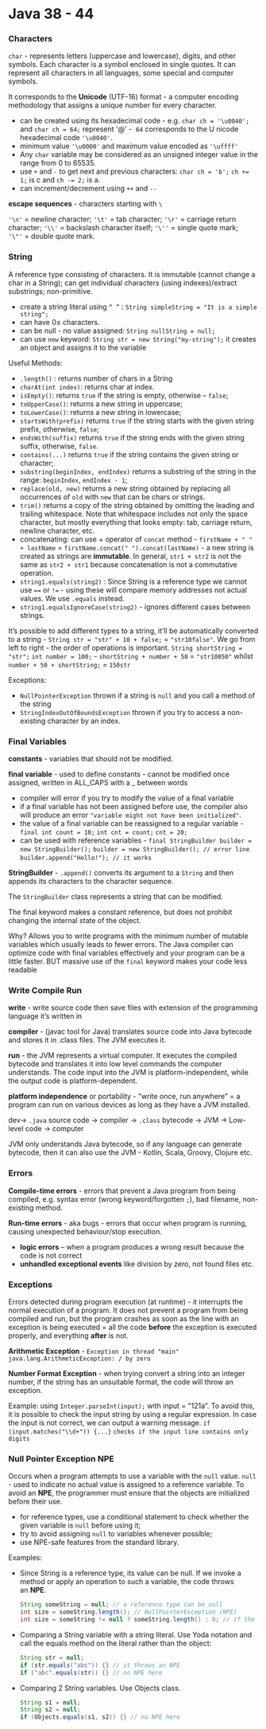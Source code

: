 # Java 38 - 44

### Characters

`char` - represents letters (uppercase and lowercase), digits, and other symbols. Each character is a symbol enclosed in single quotes. It can represent all characters in all languages, some special and computer symbols.

It corresponds to the **Unicode** (UTF-16) format - a computer encoding methodology that assigns a unique number for every character.

- can be created using its hexadecimal code - e.g. `char ch = '\u0040';` and `char ch = 64;` represent '@' -  `64` corresponds to the U nicode hexadecimal code `'\u0040'`.
- minimum value `'\u0000'` and maximum value encoded as `'\uffff'`
- Any `char` variable may be considered as an unsigned integer value in the range from 0 to 65535.
- use `+` and `-` to get next and previous characters: `char ch = 'b';`  `ch += 1;` is c and `ch -= 2;` is a.
- can increment/decrement using `++` and `--`

****escape sequences**** - characters starting with `\`

`'\n'` = newline character; `'\t'` = tab character; `'\r'` = carriage return character; `'\\'` = backslash character itself; `'\''` = single quote mark; `'\"'` = double quote mark.

### String

A reference type consisting of characters. It is immutable (cannot change a char in a String); can get individual characters (using indexes)/extract substrings; non-primitive.

- create a string literal using `“ ”` : `String simpleString = "It is a simple string";`
- can have 0≤ characters.
- can be null - no value assigned: `String nullString = null;`
- can use `new` keyword: `String str = new String("my-string");` it creates an object and assigns it to the variable

Useful Methods:

- `.length()` : returns number of chars in a String
- `charAt(int index)`: returns char at index.
- `isEmpty()`: returns `true` if the string is empty, otherwise – `false`;
- `toUpperCase()`: returns a new string in uppercase;
- `toLowerCase()`: returns a new string in lowercase;
- `startsWith(prefix)` returns `true` if the string starts with the given string prefix, otherwise, `false`;
- `endsWith(suffix)` returns `true` if the string ends with the given string suffix, otherwise, `false`.
- `contains(...)` returns `true` if the string contains the given string or character;
- `substring(beginIndex, endIndex)` returns a substring of the string in the range: `beginIndex`, `endIndex - 1`;
- `replace(old, new)` returns a new string obtained by replacing all occurrences of `old` with `new` that can be chars or strings.
- `trim()` returns a copy of the string obtained by omitting the leading and trailing whitespace. Note that whitespace includes not only the space character, but mostly everything that looks empty: tab, carriage return, newline character, etc.
- concatenating: can use + operator of `concat` method - `firstName + " " + lastName` = `firstName.concat(" ").concat(lastName)` - a new string is created as strings are **immutable**. In general, `str1 + str2` is not the same as `str2 + str1` because concatenation is not a commutative operation.
- `string1.equals(string2)` : Since String is a reference type we cannot use `==` or `!=` - using these will compare memory addresses not actual values. We use `.equals` instead.
- `string1.equalsIgnoreCase(string2)` - ignores different cases between strings.

It’s possible to add different types to a string, it’ll be automatically converted to a string - `String str = "str" + 10 + false;` = `"str10false"`. We go from left to right - the order of operations is important. `String shortString = "str";` `int number = 100;` -  `shortString + number + 50` = `"str10050"` whilst `number + 50 + shortString;` = `150str`

Exceptions:

- `NullPointerException` thrown if a string is `null` and you call a method of the string
- `StringIndexOutOfBoundsException` thrown if you try to access a non-existing character by an index.

### Final Variables

******************constants****************** - variables that should not be modified.

****************************final variable**************************** - used to define constants - cannot be modified once assigned, written in ALL_CAPS with a _ between words

- compiler will error if you try to modify the value of a final variable
- if a final variable has not been assigned before use, the compiler also will produce an error `"variable might not have been initialized"`.
- the value of a final variable can be reassigned to a regular variable - `final int count = 10;` `int cnt = count;` `cnt = 20;`
- can be used with reference variables - `final StringBuilder builder = new StringBuilder();` `builder = new StringBuilder(); // error line` `builder.append("Hello!"); // it works`

**************************StringBuilder************************** - `.append()` converts its argument to a `String` and then appends its characters to the character sequence.

The `StringBuilder` class represents a string that can be modified.

The final keyword makes a constant reference, but does not prohibit changing the internal state of the object.

Why? Allows you to write programs with the minimum number of mutable variables which usually leads to fewer errors. The Java compiler can optimize code with final variables effectively and your program can be a little faster. BUT massive use of the `final` keyword makes your code less readable

### Write Compile Run

**********write********** - write source code then save files with extension of the programming language it’s written in

******************compiler****************** - (javac tool for Java) translates source code into Java bytecode and stores it in .class files. The JVM executes it.

******run****** - the JVM represents a virtual computer. It executes the compiled bytecode and translates it into low level commands the computer understands. The code input into the JVM is platform-independent, while the output code is platform-dependent.

**platform independence** or portability - "write once, run anywhere” = a program can run on various devices as long as they have a JVM installed.

dev→ `.java` source code → compiler → `.class` bytecode → JVM → Low-level code → computer

JVM only understands Java bytecode, so if any language can generate bytecode, then it can also use the JVM - Kotlin, Scala, Groovy, Clojure etc.

### Errors

**Compile-time errors** - errors that prevent a Java program from being compiled, e.g. syntax error (wrong keyword/forgotten `;`), bad filename, non-existing method.

**Run-time errors** - aka bugs - errors that occur when program is running, causing unexpected behaviour/stop execution.

- **logic errors** – when a program produces a wrong result because the code is not correct
- **unhandled exceptional events** like division by zero, not found files etc.

### Exceptions

Errors detected during program execution (at runtime) - it interrupts the normal execution of a program. It does not prevent a program from being compiled and run, but the program crashes as soon as the line with an exception is being executed = all the code **before** the exception is executed properly, and everything **after** is not.

****************************************Arithmetic Exception**************************************** - `Exception in thread "main" java.lang.ArithmeticException: / by zero`

**Number Format Exception** - when trying convert a string into an integer number, if the string has an unsuitable format, the code will throw an exception. 

Example: using `Integer.parseInt(input);` with input = "121a”. To avoid this, it is possible to check the input string by using a regular expression. In case the input is not correct, we can output a warning message. `if (input.matches("\\d+")) {...}` `checks if the input line contains only digits`

### Null Pointer Exception NPE

Occurs when a program attempts to use a variable with the `null` value. `null` - used to indicate no actual value is assigned to a reference variable. To avoid an **NPE**, the programmer must ensure that the objects are initialized before their use.

- for reference types, use a conditional statement to check whether the given variable is `null` before using it;
- try to avoid assigning `null` to variables whenever possible;
- use NPE-safe features from the standard library.

Examples:

- Since String is a reference type, its value can be null. If we invoke a method or apply an operation to such a variable, the code throws an **NPE**.
    
    ```java
    String someString = null; // a reference type can be null
    int size = someString.length(); // NullPointerException (NPE)
    int size = someString != null ? someString.length() : 0; // if the string is null, the size is 0
    ```
    
- Comparing a String variable with a string literal. Use Yoda notation and call the equals method on the literal rather than the object:
    
    ```java
    String str = null;
    if (str.equals("abc")) {} // it throws an NPE
    if ("abc".equals(str)) {} // no NPE here
    ```
    
- Comparing 2 String variables. Use Objects class.
    
    ```java
    String s1 = null;
    String s2 = null;
    if (Objects.equals(s1, s2)) {} // no NPE here
    ```